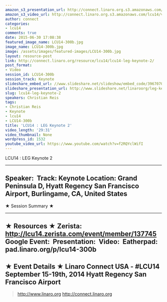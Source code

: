 ```yaml
---
amazon_s3_presentation_url: http://connect.linaro.org.s3.amazonaws.com/hkg15/Videos/09-17-Wednesday/LCU14-300b.pdf
amazon_s3_video_url: http://connect.linaro.org.s3.amazonaws.com/lcu14/videos/09-17-Wednesday/LCU14+-+LEG+Keynote+2.mp4
author: connect
categories:
- lcu14
comments: true
date: 2015-06-30 17:08:38
featured_image_name: LCU14-300b.jpg
image_name: LCU14-300b.jpg
image: /assets/images/featured-images/LCU14-300b.jpg
layout: resource-post
link: http://connect.linaro.org/resource/lcu14/lcu14-leg-keynote-2/
post_format:
- Video
session_id: LCU14-300b
session_track: Keynote
slideshare_embed_url: //www.slideshare.net/slideshow/embed_code/39670706
slideshare_presentation_url: http://www.slideshare.net/linaroorg/leg-keynotekiko-lcu2014mythology-v2
slug: lcu14-leg-keynote-2
speakers: Christian Reis
tags:
- Christian Reis
- Keynote
- lcu14
- LCU14-300b
title: 'LCU14 : LEG Keynote 2'
video_length: '29:31'
video_thumbnail: None
wordpress_id: 1532
youtube_video_url: https://www.youtube.com/watch?v=f2RQYclWifI
---
```


LCU14 : LEG Keynote 2

---------------------------------------------------

Speaker: 
Track: Keynote
Location: Grand Peninsula D, Hyatt Regency San Francisco Airport, Burlingame, CA, United States
---------------------------------------------------

★ Session Summary ★

---------------------------------------------------

★ Resources ★
Zerista: http://lcu14.zerista.com/event/member/137745
Google Event: 
Presentation: 
Video: 
Eatherpad: pad.linaro.org/p/lcu14-300b
---------------------------------------------------

★ Event Details ★
Linaro Connect USA - #LCU14
September 15-19th, 2014
Hyatt Regency San Francisco Airport
---------------------------------------------------

> http://www.linaro.org
> http://connect.linaro.org
